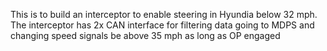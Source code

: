 This is to build an interceptor to enable steering in Hyundia below 32 mph.
The interceptor has 2x CAN interface for filtering data going to MDPS and changing speed signals be above 35 mph as long as OP engaged
